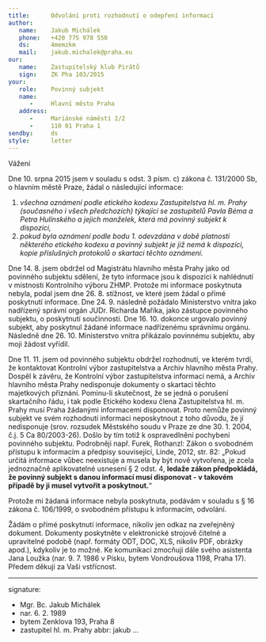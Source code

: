 ```yaml
---
title:      Odvolání proti rozhodnutí o odepření informací
author:
   name:    Jakub Michálek
   phone:   +420 775 978 550
   ds:      4memzkm
   mail:    jakub.michalek@praha.eu
our:
   name:    Zastupitelský klub Pirátů
   sign:    ZK Pha 103/2015
your:
   role:    Povinný subjekt
   name:    
      -     Hlavní město Praha
   address:
      -     Mariánské náměstí 2/2
      -     110 01 Praha 1
sendby:     ds
style:      letter
---
```


Vážení

Dne 10. srpna 2015 jsem v souladu s odst. 3 písm. c) zákona č. 131/2000 Sb, o hlavním městě Praze, žádal o následující informace:

1. *všechna oznámení podle etického kodexu Zastupitelstva hl. m. Prahy (současného i všech předchozích) týkající se zastupitelů Pavla Béma a Petra Hulínského a jejich manželek, která má povinný subjekt k dispozici,*
2. *pokud byla oznámení podle bodu 1. odevzdána v době platnosti některého etického kodexu a povinný subjekt je již nemá k dispozici, kopie příslušných protokolů o skartaci těchto oznámení.*

Dne 14. 8. jsem obdržel od Magistrátu hlavního města Prahy jako od povinného subjektu sdělení, že tyto informace jsou k dispozici k nahlédnutí v místnosti Kontrolního výboru ZHMP. Protože mi informace poskytnuta nebyla, podal jsem dne 26. 8. stížnost, ve které jsem žádal o přímé poskytnutí informace. Dne 24. 9. následně požádalo Ministerstvo vnitra jako nadřízený správní orgán JUDr. Richarda Maříka, jako zástupce povinného subjektu, o poskytnutí součinnosti. Dne 16. 10. dokonce urgovalo povinný subjekt, aby poskytnul žádané informace nadřízenému správnímu orgánu. Následně dne 26. 10. Ministerstvo vnitra přikázalo povinnému subjektu, aby mojí žádost vyřídil.

Dne 11. 11. jsem od povinného subjektu obdržel rozhodnutí, ve kterém tvrdí, že kontaktovat Kontrolní výbor zastupitelstva a Archiv hlavního města Prahy. Dospěl k závěru, že Kontrolní výbor zastupitelstva informaci nemá, a Archiv hlavního města Prahy nedisponuje dokumenty o skartaci těchto majetkových přiznání. Pominu-li skutečnost, že se jedná o porušení skartačního řádu, i tak podle Etického kodexu člena Zastupitelstva hl. m. Prahy musí Praha žádanými informacemi disponovat. Proto nemůže povinný subjekt ve svém rozhodnutí informaci neposkytnout z toho důvodu, že jí nedisponuje (srov. rozsudek Městského soudu v Praze ze dne 30. 1. 2004, č.j. 5 Ca 80/2003-26). Došlo by tím totiž k ospravedlnění pochybení povinného subjektu. Podrobněji např. Furek, Rothanzl: Zákon o svobodném přístupu k informacím a předpisy související, Linde, 2012, str. 82: „Pokud určitá informace vůbec neexistuje a musela by být nově vytvořena, je zcela jednoznačně aplikovatelné usnesení § 2 odst. 4, **ledaže zákon předpokládá, že povinný subjekt s danou informací musí disponovat - v takovém případě by ji musel vytvořit a poskytnout.**“

Protože mi žádaná informace nebyla poskytnuta, podávám v souladu s § 16 zákona č. 106/1999, o svobodném přístupu k informacím, odvolání. 

Žádám o přímé poskytnutí informace, nikoliv jen odkaz na zveřejněný dokument. Dokumenty poskytněte v elektronické strojově čitelné a upravitelné podobě (např. formáty ODT, DOC, XLS, nikoliv PDF, obrázky apod.), kdykoliv je to možné. Ke komunikaci zmocňuji dále svého asistenta Jana Loužka (nar. 9. 7. 1986 v Písku, bytem Vondroušova 1198, Praha 17). Předem děkuji za Vaši vstřícnost. 

---
signature:
  - Mgr. Bc. Jakub Michálek
  - nar. 6. 2. 1989
  - bytem Zenklova 193, Praha 8
  - zastupitel hl. m. Prahy
abbr:       jakub
...
